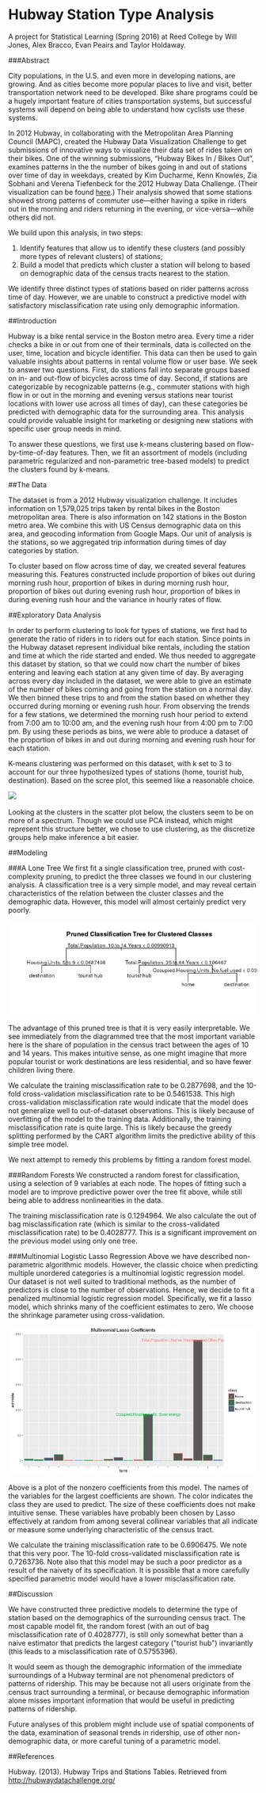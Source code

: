 # Hubway Station Type Analysis
A project for Statistical Learning (Spring 2016) at Reed College by Will Jones, Alex Bracco, Evan Peairs and Taylor Holdaway.

###Abstract

City populations, in the U.S. and even more in developing nations, are growing. And as cities become more popular places to live and visit, better transportation network need to be developed. Bike share programs could be a hugely important feature of cities transportation systems, but successful systems will depend on being able to understand how cyclists use these systems.

In 2012 Hubway, in collaborating with the Metropolitan Area Planning Council (MAPC), created the Hubway Data Visualization Challenge to get submissions of innovative ways to visualize their data set of rides taken on their bikes. One of the winning submissions, “Hubway Bikes In / Bikes Out”, examines patterns in the the number of bikes going in and out of stations over time of day in weekdays, created by Kim Ducharme, Kenn Knowles, Zia Sobhani and Verena Tiefenbeck for the 2012 Hubway Data Challenge. (Their visualization can be found [here](http://zsobhani.github.io/hubway-team-viz/).) Their analysis showed that some stations showed strong patterns of commuter use—either having a spike in riders out in the morning and riders returning in the evening, or vice-versa—while others did not.

We build upon this analysis, in two steps: 

1. Identify features that allow us to identify these clusters (and possibly more types of relevant clusters) of stations;
2. Build a model that predicts which cluster a station will belong to based on demographic data of the census tracts nearest to the station. 

We identify three distinct types of stations based on rider patterns across time of day. However, we are unable to construct a predictive model with satisfactory misclassification rate using only demographic information.

##Introduction

Hubway is a bike rental service in the Boston metro area. Every time a rider checks a bike in or out from one of their terminals, data is collected on the user, time, location and bicycle identifier. This data can then be used to gain valuable insights about patterns in rental volume flow or user base. We seek to answer two questions. First, do stations fall into separate groups based on in- and out-flow of bicycles across time of day. Second, if stations are categorizable by recognizable patterns (e.g., commuter stations with high flow in or out in the morning and evening versus stations near tourist locations with lower use across all times of day), can these categories be predicted with demographic data for the surrounding area. This analysis could provide valuable insight for marketing or designing new stations with specific user group needs in mind.

To answer these questions, we first use k-means clustering based on flow-by-time-of-day features. Then, we fit an assortment of models (including parametric regularized and non-parametric tree-based models) to predict the clusters found by k-means. 

##The Data

The dataset is from a 2012 Hubway visualization challenge. It includes information on 1,579,025 trips taken by rental bikes in the Boston metropolitan area. There is also information on 142 stations in the Boston metro area. We combine this with US Census demographic data on this area, and geocoding information from Google Maps. Our unit of analysis is the stations, so we aggregated trip information during times of day categories by station.

To cluster based on flow across time of day, we created several features measuring this. Features constructed include proportion of bikes out during morning rush hour, proportion of bikes in during morning rush hour, proportion of bikes out during evening rush hour, proportion of bikes in during evening rush hour and the variance in hourly rates of flow.

##Exploratory Data Analysis

In order to perform clustering to look for types of stations, we first had to generate the ratio of riders in to riders out for each station. Since points in the Hubway dataset represent individual bike rentals, including the station and time at which the ride started and ended. We thus needed to aggregate this dataset by station, so that we could now chart the number of bikes entering and leaving each station at any given time of day. By averaging across every day included in the dataset, we were able to give an estimate of the number of bikes coming and going from the station on a normal day. We then binned these trips to and from the station based on whether they occurred during morning or evening rush hour. From observing the trends for a few stations, we determined the morning rush hour period to extend from 7:00 am to 10:00 am, and the evening rush hour from 4:00 pm to 7:00 pm. By using these periods as bins, we were able to produce a dataset of the proportion of bikes in and out during morning and evening rush hour for each station.

K-means clustering was performed on this dataset, with k set to 3 to account for our three hypothesized types of stations (home, tourist hub, destination). Based on the scree plot,
this seemed like a reasonable choice.

![](plots/scree-plot.png)

Looking at the clusters in the scatter plot below, the clusters seem to be on more of a spectrum. Though we could use PCA instead, which might represent this structure better, we chose to use clustering, as the discretize groups help make inference a bit easier. 

##Modeling

###A Lone Tree
We first fit a single classification tree, pruned with cost-complexity pruning, to predict the three classes we found in our clustering analysis. A classification tree is a very simple model, and may reveal certain characteristics of the relation between the cluster classes and the demographic data. However, this model will almost certainly predict very poorly.

![](plotsandfigs/prunedtree.png)

The advantage of this pruned tree is that it is very easily interpretable. We see immediately from the diagrammed tree that the most important variable here is the share of population in the census tract between the ages of 10 and 14 years. This makes intuitive sense, as one might imagine that more popular tourist or work destinations are less residential, and so have fewer children living there.

We calculate the training misclassification rate to be 0.2877698, and the 10-fold cross-validation misclassification rate to be 0.5461538. This high cross-validation misclassification rate would indicate that the model does not generalize well to out-of-dataset observations. This is likely because of overfitting of the model to the training data. Additionally, the training misclassification rate is quite large. This is likely because the greedy splitting performed by the CART algorithm limits the predictive ability of this simple tree model.

We next attempt to remedy this problems by fitting a random forest model.

###Random Forests
We constructed a random forest for classification, using a selection of 9 variables at each node. The hopes of fitting such a model are to improve predictive power over the tree fit above, while still being able to address nonlinearities in the data. 

The training misclassification rate is 0.1294964. We also calculate the out of bag misclassification rate (which is similar to the cross-validated misclassification rate) to be 0.4028777. This is a significant improvement on the previous model using only one tree.

###Multinomial Logistic Lasso Regression
Above we have described non-parametric algorithmic models. However, the classic choice when predicting multiple unordered categories is a multinomial logistic regression model. Our dataset is not well suited to traditional methods, as the number of predictors is close to the number of observations. Hence, we decide to fit a penalized multinomial logistic regression model. Specifically, we fit a lasso model, which shrinks many of the coefficient estimates to zero. We choose the shrinkage parameter using cross-validation.

![](plotsandfigs/multinomial.png)

Above is a plot of the nonzero coefficients from this model. The names of the variables for the largest coefficients are shown. The color indicates the class they are used to predict. The size of these coefficients does not make intuitive sense. These variables have probably been chosen by Lasso effectively at random from among several collinear variables that all indicate or measure some underlying characteristic of the census tract.

We calculate the training misclassification rate to be 0.6906475. We note that this very poor. The 10-fold cross-validated misclassification rate is 0.7263736. Note also that this model may be such a poor predictor as a result of the naivety of its specification. It is possible that a more carefully specified parametric model would have a lower misclassification rate.

##Discussion

We have constructed three predictive models to determine the type of station based on the demographics of the surrounding census tract. The most capable model fit, the random forest (with an out of bag misclassification rate of 0.4028777), is still only somewhat better than a naive estimator that predicts the largest category ("tourist hub") invariantly (this leads to a misclassification rate of 0.5755396). 

It would seem as though the demographic information of the immediate surroundings of a Hubway terminal are not phenomenal predictors of patterns of ridership. This may be because not all users originate from the census tract surrounding a terminal, or because demographic information alone misses important information that would be useful in predicting patterns of ridership.

Future analyses of this problem might include use of spatial components of the data, examination of seasonal trends in ridership, use of other non-demographic data, or more careful tuning of a parametric model. 

##References

Hubway. (2013). Hubway Trips and Stations Tables. Retrieved from http://hubwaydatachallenge.org/
